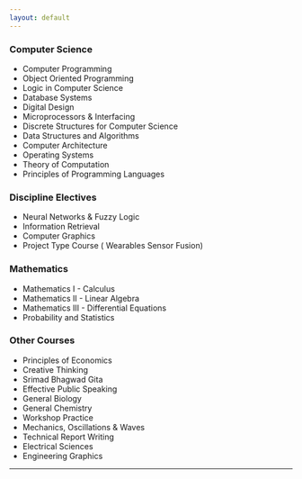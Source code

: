 ```yaml
---
layout: default
---
```


### Computer Science

* Computer Programming
* Object Oriented Programming
* Logic in Computer Science
* Database Systems
* Digital Design
* Microprocessors & Interfacing
* Discrete Structures for Computer Science
* Data Structures and Algorithms
* Computer Architecture
* Operating Systems
* Theory of Computation
* Principles of Programming Languages

### Discipline Electives

* Neural Networks & Fuzzy Logic
* Information Retrieval
* Computer Graphics
* Project Type Course ( Wearables Sensor Fusion)

### Mathematics

* Mathematics I - Calculus
* Mathematics II - Linear Algebra
* Mathematics III - Differential Equations
* Probability and Statistics

### Other Courses

* Principles of Economics
* Creative Thinking
* Srimad Bhagwad Gita
* Effective Public Speaking
* General Biology
* General Chemistry
* Workshop Practice
* Mechanics, Oscillations & Waves
* Technical Report Writing
* Electrical Sciences
* Engineering Graphics
 
 ---
